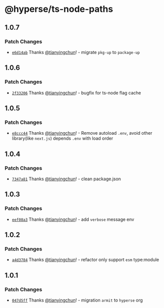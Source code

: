 # @hyperse/ts-node-paths

## 1.0.7

### Patch Changes

- [`e6d14ab`](https://github.com/hyperse-io/ts-node-paths/commit/e6d14ab1063adff2b8355a0c11228c15c92aaf6f) Thanks [@tianyingchun](https://github.com/tianyingchun)! - migrate `pkg-up` to `package-up`

## 1.0.6

### Patch Changes

- [`2f33206`](https://github.com/hyperse-io/ts-node-paths/commit/2f33206e2d6a76f652a13228100259131cb39393) Thanks [@tianyingchun](https://github.com/tianyingchun)! - bugfix for ts-node flag cache

## 1.0.5

### Patch Changes

- [`e8ccc44`](https://github.com/hyperse-io/ts-node-paths/commit/e8ccc44b1a640f280668e6ed964be2451c050589) Thanks [@tianyingchun](https://github.com/tianyingchun)! - Remove autoload `.env`, avoid other library(like `next.js`) depends `.env` with load order

## 1.0.4

### Patch Changes

- [`7347a81`](https://github.com/hyperse-io/ts-node-paths/commit/7347a81b2cfd3b2a138aa16372ad9f6766a851a6) Thanks [@tianyingchun](https://github.com/tianyingchun)! - clean package.json

## 1.0.3

### Patch Changes

- [`eef08a3`](https://github.com/hyperse-io/ts-node-paths/commit/eef08a3bed0631d2117d7dd9d2820eb5ffdad635) Thanks [@tianyingchun](https://github.com/tianyingchun)! - add `verbose` message env

## 1.0.2

### Patch Changes

- [`a4d3784`](https://github.com/hyperse-io/ts-node-paths/commit/a4d3784c374a129700162b1cf01b82de6c1fc899) Thanks [@tianyingchun](https://github.com/tianyingchun)! - refactor only support `esm` type:module

## 1.0.1

### Patch Changes

- [`047d5ff`](https://github.com/hyperse-io/ts-node-paths/commit/047d5ffd205dd897db14760c725082388ccdbc92) Thanks [@tianyingchun](https://github.com/tianyingchun)! - migration `armit` to `hyperse` org
